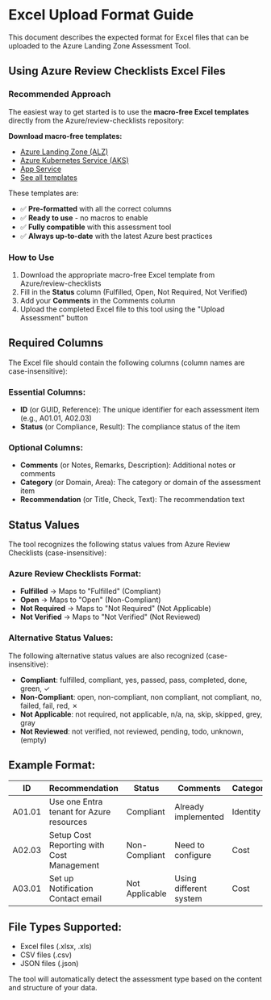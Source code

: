 # Excel Upload Format Guide

This document describes the expected format for Excel files that can be uploaded to the Azure Landing Zone Assessment Tool.

## Using Azure Review Checklists Excel Files

### Recommended Approach
The easiest way to get started is to use the **macro-free Excel templates** directly from the Azure/review-checklists repository:

**Download macro-free templates:**
- [Azure Landing Zone (ALZ)](https://github.com/Azure/review-checklists/raw/main/spreadsheet/macrofree/alz_checklist.en.xlsx)
- [Azure Kubernetes Service (AKS)](https://github.com/Azure/review-checklists/raw/main/spreadsheet/macrofree/aks_checklist.en.xlsx)
- [App Service](https://github.com/Azure/review-checklists/raw/main/spreadsheet/macrofree/appsvc_checklist.en.xlsx)
- [See all templates](https://github.com/Azure/review-checklists/tree/main/spreadsheet/macrofree)

These templates are:
- ✅ **Pre-formatted** with all the correct columns
- ✅ **Ready to use** - no macros to enable
- ✅ **Fully compatible** with this assessment tool
- ✅ **Always up-to-date** with the latest Azure best practices

### How to Use
1. Download the appropriate macro-free Excel template from Azure/review-checklists
2. Fill in the **Status** column (Fulfilled, Open, Not Required, Not Verified)
3. Add your **Comments** in the Comments column
4. Upload the completed Excel file to this tool using the "Upload Assessment" button

## Required Columns

The Excel file should contain the following columns (column names are case-insensitive):

### Essential Columns:
- **ID** (or GUID, Reference): The unique identifier for each assessment item (e.g., A01.01, A02.03)
- **Status** (or Compliance, Result): The compliance status of the item

### Optional Columns:
- **Comments** (or Notes, Remarks, Description): Additional notes or comments
- **Category** (or Domain, Area): The category or domain of the assessment item
- **Recommendation** (or Title, Check, Text): The recommendation text

## Status Values

The tool recognizes the following status values from Azure Review Checklists (case-insensitive):

### Azure Review Checklists Format:
- **Fulfilled** → Maps to "Fulfilled" (Compliant)
- **Open** → Maps to "Open" (Non-Compliant)
- **Not Required** → Maps to "Not Required" (Not Applicable)
- **Not Verified** → Maps to "Not Verified" (Not Reviewed)

### Alternative Status Values:
The following alternative status values are also recognized (case-insensitive):

- **Compliant**: fulfilled, compliant, yes, passed, pass, completed, done, green, ✓
- **Non-Compliant**: open, non-compliant, non compliant, not compliant, no, failed, fail, red, ✗
- **Not Applicable**: not required, not applicable, n/a, na, skip, skipped, grey, gray
- **Not Reviewed**: not verified, not reviewed, pending, todo, unknown, (empty)

## Example Format:

| ID     | Recommendation                           | Status      | Comments                    | Category |
|--------|------------------------------------------|-------------|-----------------------------|----------|
| A01.01 | Use one Entra tenant for Azure resources| Compliant   | Already implemented         | Identity |
| A02.03 | Setup Cost Reporting with Cost Management| Non-Compliant| Need to configure          | Cost     |
| A03.01 | Set up Notification Contact email       | Not Applicable| Using different system    | Cost     |

## File Types Supported:
- Excel files (.xlsx, .xls)
- CSV files (.csv)
- JSON files (.json)

The tool will automatically detect the assessment type based on the content and structure of your data.
